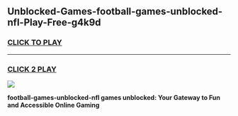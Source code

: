 
## Unblocked-Games-football-games-unblocked-nfl-Play-Free-g4k9d
<h3>
<a href="https://premium76.site?title=football-games-unblocked-nfl&ref=17A">CLICK TO PLAY</a></h3>
<hr>

<h3>
<a href="https://premium76.site?title=football-games-unblocked-nfl&ref=17A">CLICK 2 PLAY</a>
  
</h3>

<a href="https://premium76.site?title=football-games-unblocked-nfl&ref=17A"><img src="https://clearcache.store/games.png"></a>


**football-games-unblocked-nfl games unblocked: Your Gateway to Fun and Accessible Online Gaming**

